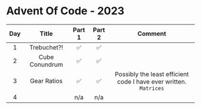 # Advent Of Code - 2023
| Day | Title          | Part 1   | Part 2   | Comment                                                           | 
|:---:|:--------------:|:--------:|:--------:|:-----------------------------------------------------------------:|
| 1   | Trebuchet?!    | ✅      | ✅       |                                                                   |
| 2   | Cube Conundrum | ✅      | ✅       |                                                                   |
| 3   | Gear Ratios    | ✅      | ✅       | Possibly the least efficient code I have ever written. `Matrices` |
| 4   |                | n/a      | n/a      |                                                                   |
